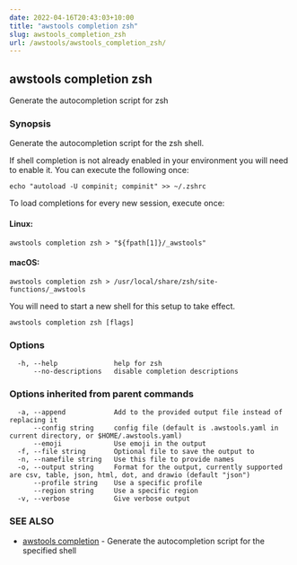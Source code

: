 ```yaml
---
date: 2022-04-16T20:43:03+10:00
title: "awstools completion zsh"
slug: awstools_completion_zsh
url: /awstools/awstools_completion_zsh/
---
```

## awstools completion zsh

Generate the autocompletion script for zsh

### Synopsis

Generate the autocompletion script for the zsh shell.

If shell completion is not already enabled in your environment you will need
to enable it.  You can execute the following once:

	echo "autoload -U compinit; compinit" >> ~/.zshrc

To load completions for every new session, execute once:

#### Linux:

	awstools completion zsh > "${fpath[1]}/_awstools"

#### macOS:

	awstools completion zsh > /usr/local/share/zsh/site-functions/_awstools

You will need to start a new shell for this setup to take effect.


```
awstools completion zsh [flags]
```

### Options

```
  -h, --help              help for zsh
      --no-descriptions   disable completion descriptions
```

### Options inherited from parent commands

```
  -a, --append            Add to the provided output file instead of replacing it
      --config string     config file (default is .awstools.yaml in current directory, or $HOME/.awstools.yaml)
      --emoji             Use emoji in the output
  -f, --file string       Optional file to save the output to
  -n, --namefile string   Use this file to provide names
  -o, --output string     Format for the output, currently supported are csv, table, json, html, dot, and drawio (default "json")
      --profile string    Use a specific profile
      --region string     Use a specific region
  -v, --verbose           Give verbose output
```

### SEE ALSO

* [awstools completion](#awstools-completion)	 - Generate the autocompletion script for the specified shell


